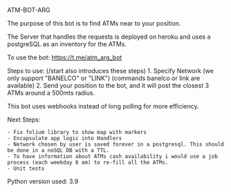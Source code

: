 ATM-BOT-ARG


The purpose of this bot is to find ATMs near to your position.

The Server that handles the requests is deployed on heroku and uses a postgreSQL as an inventory for the ATMs.

To use the bot: https://t.me/atm_arg_bot 

Steps to use:    (/start also introduces these steps)
    1. Specify Network (we only support "BANELCO" or "LINK") (commands banelco or link are available)
    2. Send your position to the bot, and it will post the closest 3 ATMs around a 500mts radius.

This bot uses webhooks instead of long polling for more efficiency.

Next Steps:

    - Fix folium library to show map with markers
    - Encapsulate app logic into Handlers
    - Network chosen by user is saved forever in a postgresql. This should be done in a noSQL DB with a TTL.
    - To have information about ATMs cash availability i would use a job process (each weekday 8 am) to re-fill all the ATMs.
    - Unit tests

Python version used: 3.9

